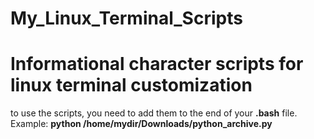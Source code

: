 # My_Linux_Terminal_Scripts
<h1>Informational character scripts for linux terminal customization</h1>

to use the scripts, you need to add them to the end of your <strong>.bash</strong> file.
Example: <strong>python /home/mydir/Downloads/python_archive.py</strong>
